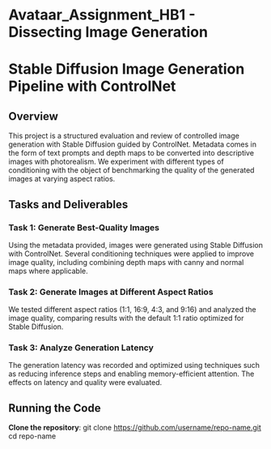 # Avataar_Assignment_HB1 - Dissecting Image Generation
# Stable Diffusion Image Generation Pipeline with ControlNet


## Overview
This project is a structured evaluation and review of controlled image generation with Stable Diffusion guided by ControlNet. Metadata comes in the form of text prompts and depth maps to be converted into descriptive images with photorealism. We experiment with different types of conditioning with the object of benchmarking the quality of the generated images at varying aspect ratios.


## Tasks and Deliverables

### Task 1: Generate Best-Quality Images
Using the metadata provided, images were generated using Stable Diffusion with ControlNet. Several conditioning techniques were applied to improve image quality, including combining depth maps with canny and normal maps where applicable.

### Task 2: Generate Images at Different Aspect Ratios
We tested different aspect ratios (1:1, 16:9, 4:3, and 9:16) and analyzed the image quality, comparing results with the default 1:1 ratio optimized for Stable Diffusion.

### Task 3: Analyze Generation Latency
The generation latency was recorded and optimized using techniques such as reducing inference steps and enabling memory-efficient attention. The effects on latency and quality were evaluated.


## Running the Code

**Clone the repository**:
   git clone https://github.com/username/repo-name.git
   cd repo-name
